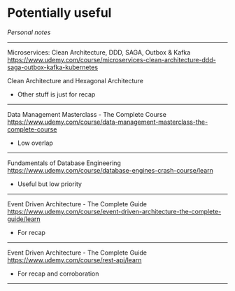 # Potentially useful

*Personal notes*

---

Microservices: Clean Architecture, DDD, SAGA, Outbox & Kafka
https://www.udemy.com/course/microservices-clean-architecture-ddd-saga-outbox-kafka-kubernetes

Clean Architecture and Hexagonal Architecture
- Other stuff is just for recap

---

Data Management Masterclass - The Complete Course
https://www.udemy.com/course/data-management-masterclass-the-complete-course

- Low overlap

---

Fundamentals of Database Engineering
https://www.udemy.com/course/database-engines-crash-course/learn

- Useful but low priority

---

Event Driven Architecture - The Complete Guide
https://www.udemy.com/course/event-driven-architecture-the-complete-guide/learn

- For recap

---

Event Driven Architecture - The Complete Guide
https://www.udemy.com/course/rest-api/learn

- For recap and corroboration

---

